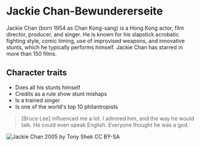 # Jackie Chan-Bewundererseite

Jackie Chan (born 1954 as Chan Kong-sang) is a Hong Kong actor, film director, producer, and singer. He is known for his slapstick acrobatic fighting style, comic timing, use of improvised weapons, and innovative stunts, which he typically performs himself. Jackie Chan has starred in more than 150 films.

## Character traits
* Does all his stunts himself
* Credits as a rule show stunt mishaps  
* Is a trained singer
* Is one of the world's top 10 philantropists

> \[Bruce Lee\] influenced me a lot. I admired him, and the way he would talk. 
> He could even speak English. Everyone thought he was a god.

<div ><img alt="Jackie Chan 2005 by Tony Shek CC BY-SA" src="https://commons.wikimedia.org/wiki/File:Jackie_Chan_TIFF_2005.jpg" /></div>